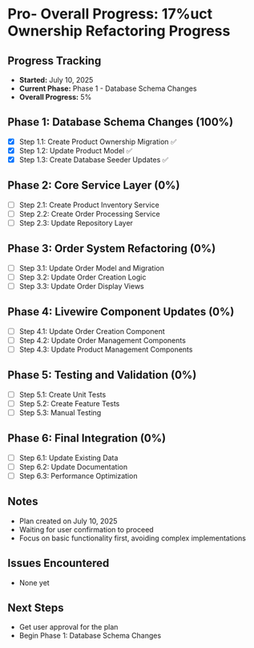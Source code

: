 # Pro- **Overall Progress:** 17%uct Ownership Refactoring Progress

## Progress Tracking
- **Started:** July 10, 2025
- **Current Phase:** Phase 1 - Database Schema Changes
- **Overall Progress:** 5%

## Phase 1: Database Schema Changes (100%)
- [x] Step 1.1: Create Product Ownership Migration ✅
- [x] Step 1.2: Update Product Model ✅  
- [x] Step 1.3: Create Database Seeder Updates ✅

## Phase 2: Core Service Layer (0%)
- [ ] Step 2.1: Create Product Inventory Service
- [ ] Step 2.2: Create Order Processing Service
- [ ] Step 2.3: Update Repository Layer

## Phase 3: Order System Refactoring (0%)
- [ ] Step 3.1: Update Order Model and Migration
- [ ] Step 3.2: Update Order Creation Logic
- [ ] Step 3.3: Update Order Display Views

## Phase 4: Livewire Component Updates (0%)
- [ ] Step 4.1: Update Order Creation Component
- [ ] Step 4.2: Update Order Management Components
- [ ] Step 4.3: Update Product Management Components

## Phase 5: Testing and Validation (0%)
- [ ] Step 5.1: Create Unit Tests
- [ ] Step 5.2: Create Feature Tests
- [ ] Step 5.3: Manual Testing

## Phase 6: Final Integration (0%)
- [ ] Step 6.1: Update Existing Data
- [ ] Step 6.2: Update Documentation
- [ ] Step 6.3: Performance Optimization

## Notes
- Plan created on July 10, 2025
- Waiting for user confirmation to proceed
- Focus on basic functionality first, avoiding complex implementations

## Issues Encountered
- None yet

## Next Steps
- Get user approval for the plan
- Begin Phase 1: Database Schema Changes
